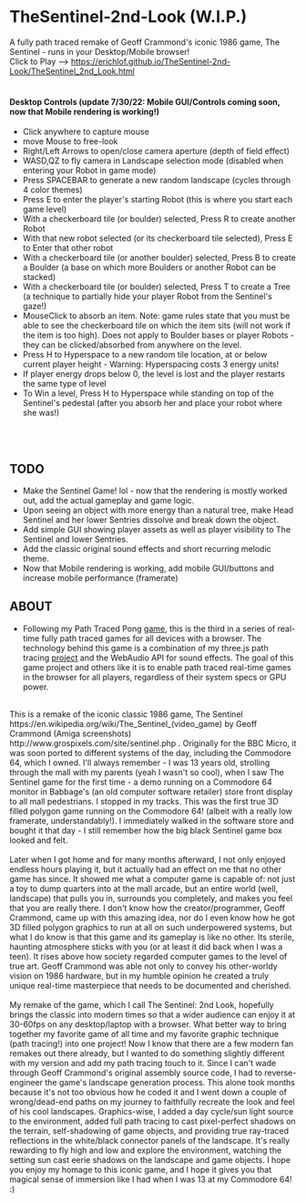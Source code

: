 # TheSentinel-2nd-Look (W.I.P.)
A fully path traced remake of Geoff Crammond's iconic 1986 game, The Sentinel - runs in your Desktop/Mobile browser! <br>
Click to Play --> https://erichlof.github.io/TheSentinel-2nd-Look/TheSentinel_2nd_Look.html 
<br> <br>

<h4>Desktop Controls (update 7/30/22: Mobile GUI/Controls coming soon, now that Mobile rendering is working!)</h4>

* Click anywhere to capture mouse
* move Mouse to free-look
* Right/Left Arrows to open/close camera aperture (depth of field effect)
* WASD,QZ to fly camera in Landscape selection mode (disabled when entering your Robot in game mode)
* Press SPACEBAR to generate a new random landscape (cycles through 4 color themes)
* Press E to enter the player's starting Robot (this is where you start each game level)
* With a checkerboard tile (or boulder) selected, Press R to create another Robot
* With that new robot selected (or its checkerboard tile selected), Press E to Enter that other robot
* With a checkerboard tile (or another boulder) selected, Press B to create a Boulder (a base on which more Boulders or another Robot can be stacked)
* With a checkerboard tile (or boulder) selected, Press T to create a Tree (a technique to partially hide your player Robot from the Sentinel's gaze!)
* MouseClick to absorb an item.  Note: game rules state that you must be able to see the checkerboard tile on which the item sits (will not work if the item is too high).  Does not apply to Boulder bases or player Robots - they can be clicked/absorbed from anywhere on the level.
* Press H to Hyperspace to a new random tile location, at or below current player height - Warning: Hyperspacing costs 3 energy units!
* If player energy drops below 0, the level is lost and the player restarts the same type of level
* To Win a level, Press H to Hyperspace while standing on top of the Sentinel's pedestal (after you absorb her and place your robot where she was!)

<br><br>

<h2>TODO</h2>

* Make the Sentinel Game! lol - now that the rendering is mostly worked out, add the actual gameplay and game logic.
* Upon seeing an object with more energy than a natural tree, make Head Sentinel and her lower Sentries dissolve and break down the object.
* Add simple GUI showing player assets as well as player visibility to The Sentinel and lower Sentries.
* Add the classic original sound effects and short recurring melodic theme.
* Now that Mobile rendering is working, add mobile GUI/buttons and increase mobile performance (framerate)

<h2>ABOUT</h2>

* Following my Path Traced Pong [game](https://github.com/erichlof/PathTracedPong), this is the third in a series of real-time fully path traced games for all devices with a browser. The technology behind this game is a combination of my three.js path tracing [project](https://github.com/erichlof/THREE.js-PathTracing-Renderer) and the WebAudio API for sound effects.  The goal of this game project and others like it is to enable path traced real-time games in the browser for all players, regardless of their system specs or GPU power. <br>

<br>
    This is a remake of the iconic classic 1986 game, The Sentinel https://en.wikipedia.org/wiki/The_Sentinel_(video_game) by Geoff Crammond (Amiga screenshots) http://www.grospixels.com/site/sentinel.php .  Originally for the BBC Micro, it was soon ported to different systems of the day, including the Commodore 64, which I owned.  I'll always remember - I was 13 years old, strolling through the mall with my parents (yeah I wasn't so cool), when I saw The Sentinel game for the first time - a demo running on a Commodore 64 monitor in Babbage's (an old computer software retailer) store front display to all mall pedestrians.  I stopped in my tracks.  This was the first true 3D filled polygon game running on the Commodore 64! (albeit with a really low framerate, understandably!).  I immediately walked in the software store and bought it that day - I still remember how the big black Sentinel game box looked and felt. <br>
<br>
    Later when I got home and for many months afterward, I not only enjoyed endless hours playing it, but it actually had an effect on me that no other game has since.  It showed me what a computer game is capable of: not just a toy to dump quarters into at the mall arcade, but an entire world (well, landscape) that pulls you in, surrounds you completely, and makes you feel that you are really there.  I don't know how the creator/programmer, Geoff Crammond, came up with this amazing idea, nor do I even know how he got 3D filled polygon graphics to run at all on such underpowered systems, but what I do know is that this game and its gameplay is like no other.  Its sterile, haunting atmosphere sticks with you (or at least it did back when I was a teen).  It rises above how society regarded computer games to the level of true art.  Geoff Crammond was able not only to convey his other-worldy vision on 1986 hardware, but in my humble opinion he created a truly unique real-time masterpiece that needs to be documented and cherished. <br>
<br>
    My remake of the game, which I call The Sentinel: 2nd Look, hopefully brings the classic into modern times so that a wider audience can enjoy it at 30-60fps on any desktop/laptop with a browser.  What better way to bring together my favorite game of all time and my favorite graphic technique (path tracing!) into one project!  Now I know that there are a few modern fan remakes out there already, but I wanted to do something slightly different with my version and add my path tracing touch to it.  Since I can't wade through Geoff Crammond's original assembly source code, I had to reverse-engineer the game's landscape generation process.  This alone took months because it's not too obvious how he coded it and I went down a couple of wrong/dead-end paths on my journey to faithfully recreate the look and feel of his cool landscapes.  Graphics-wise, I added  a day cycle/sun light source to the environment, added full path tracing to cast pixel-perfect shadows on the terrain, self-shadowing of game objects, and providing true ray-traced reflections in the white/black connector panels of the landscape.  It's really rewarding to fly high and low and explore the environment, watching the setting sun cast eerie shadows on the landscape and game objects.  I hope you enjoy my homage to this iconic game, and I hope it gives you that magical sense of immersion like I had when I was 13 at my Commodore 64!  :)    
<br>

